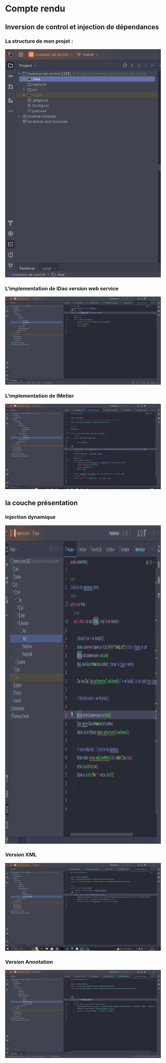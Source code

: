 <h1>Compte rendu</h1>
<h2>Inversion de control et injection de dépendances</h2>
<h3>La structure de mon projet :</h3>
<img src="./captures/StructureProjet.PNG">
<h3>L'implementation de IDao version web service</h3>
<img src="./captures/DaoImplV2.PNG">
<h3>L'implementation de IMetier</h3>
<img src="./captures/MetierImpl.PNG">
<h2>la couche présentation</h2>
<h3>Injection dynamique</h3>
<img src="./captures/InjectionDynamic.PNG" width="1917" height="1027">
<h3>Version XML</h3>
<img src="captures/VersionXML.PNG">
<h3>Version Annotation</h3>
<img src="captures/VersionAnnotation.PNG">
